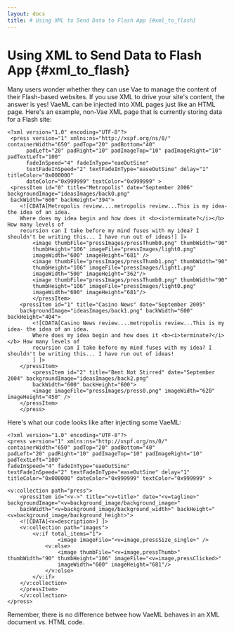 ```yaml
---
layout: docs
title: # Using XML to Send Data to Flash App {#xml_to_flash}
---
```


# Using XML to Send Data to Flash App {#xml_to_flash}

Many users wonder whether they can use Vae to manage the content of
their Flash-based websites. If you use XML to drive your site's content,
the answer is yes! VaeML can be injected into XML pages just like an
HTML page. Here's an example, non-Vae XML page that is currently storing
data for a Flash site:

    <?xml version="1.0" encoding="UTF-8"?>
     <press version="1" xmlns:ns="http://xspf.org/ns/0/" containerWidth="650" padTop="20" padBottom="40" 
          padLeft="20" padRight="10" padImageTop="10" padImageRight="10" padTextLeft="100"
          fadeInSpeed="4" fadeInType="eaeOutSine" 
          textFadeInSpeed="2" textFadeInType="easeOutSine" delay="1" titleColor="0x000000" 
          dateColor="0x999999" textColor="0x999999" >
     <pressItem id="0" title="Metropolis" date="September 2006" backgroundImage="ideasImages/back0.png" 
     backWidth="600" backHeight="394">
        <![CDATA[Metropolis review....metropolis review...This is my idea- the idea of an idea. 
        Where does my idea begin and how does it <b><i>terminate?</i></b> How many levels of 
        recursion can I take before my mind fuses with my idea? I shouldn't be writing this... I have run out of ideas!] ]>
            <image thumbFile="pressImages/pressThumb0.png" thumbWidth="90" 
            thumbHeight="106" imageFile="pressImages/light0.png" 
            imageWidth="600" imageHeight="681" />
            <image thumbFile="pressImages/pressThumb1.png" thumbWidth="90" 
            thumbHeight="106" imageFile="pressImages/light1.png" 
            imageWidth="500" imageHeight="362"/>
            <image thumbFile="pressImages/pressThumb0.png" thumbWidth="90" 
            thumbHeight="106" imageFile="pressImages/light0.png" 
            imageWidth="600" imageHeight="681"/>
            </pressItem>
        <pressItem id="1" title="Casino News" date="September 2005" 
        backgroundImage="ideasImages/back1.png" backWidth="600" backHeight="404">
            <![CDATA[Casino News review....metropolis review...This is my idea- the idea of an idea. 
            Where does my idea begin and how does it <b><i>terminate?</i></b> How many levels of 
            recursion can I take before my mind fuses with my idea? I shouldn't be writing this... I have run out of ideas!
            ] ]>
        </pressItem>
            <pressItem id="2" title="Bent Not Stirred" date="September 2004" backgroundImage="ideasImages/back2.png" 
            backWidth="600" backHeight="600">
            <image imageFile="pressImages/press0.png" imageWidth="620" imageHeight="450" />
        </pressItem>
        </press>

Here's what our code looks like after injecting some VaeML:

    <?xml version="1.0" encoding="UTF-8"?>
    <press version="1" xmlns:ns="http://xspf.org/ns/0/" containerWidth="650" padTop="20" padBottom="40" 
    padLeft="20" padRight="10" padImageTop="10" padImageRight="10" padTextLeft="100"
    fadeInSpeed="4" fadeInType="eaeOutSine" 
    textFadeInSpeed="2" textFadeInType="easeOutSine" delay="1" titleColor="0x000000" dateColor="0x999999" textColor="0x999999" >

    <v:collection path="press">
        <pressItem id="<v->" title="<v=title>" date="<v=tagline>" backgroundImage="<v=background_image/background_image>"  
        backWidth="<v=background_image/background_width>" backHeight="<v=background_image/background_height>">
        <![CDATA[<v=description>] ]>
        <v:collection path="images">
            <v:if total_items="1">
                    <image imageFile="<v=image,pressSize_single>" />
                <v:else>
                    <image thumbFile="<v=image,pressThumb>" thumbWidth="90" thumbHeight="106" imageFile="<v=image,pressClicked>" 
                    imageWidth="600" imageHeight="681"/>
                </v:else>
            </v:if>
        </v:collection>
        </pressItem>
        </v:collection>
    </press>

Remember, there is no difference betwee how VaeML behaves in an XML
document vs. HTML code.
